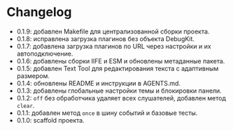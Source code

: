 # Changelog

-   0.1.9: добавлен Makefile для централизованной сборки проекта.
-   0.1.8: исправлена загрузка плагинов без объекта DebugKit.
-   0.1.7: добавлена загрузка плагинов по URL через настройки и их автоподключение.
-   0.1.6: добавлены сборки IIFE и ESM и обновлены метаданные пакета.
-   0.1.5: добавлен Text Tool для редактирования текста с адаптивным размером.
-   0.1.4: обновлены README и инструкции в AGENTS.md.
-   0.1.3: добавлены глобальные настройки темы и блокировки панели.
-   0.1.2: `off` без обработчика удаляет всех слушателей, добавлен метод `clear`.
-   0.1.1: добавлен метод `once` в шину событий и базовые тесты.
-   0.1.0: scaffold проекта.
